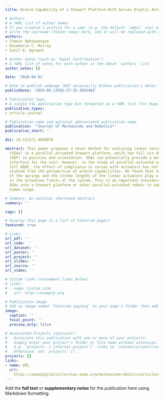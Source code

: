 ```yaml
---
title: Wrench Capability of a Stewart Platform With Series Elastic Actuators

# Authors
# A YAML list of author names
# If you created a profile for a user (e.g. the default `admin` user at `content/authors/admin/`), 
# write the username (folder name) here, and it will be replaced with their full name and linked to their profile.
authors:
- Chawin Ophaswongse
- Rosemarie C. Murray
- Sunil K. Agrawal

# Author notes (such as 'Equal Contribution')
# A YAML list of notes for each author in the above `authors` list
author_notes: []

date: '2018-04-01'

# Date to publish webpage (NOT necessarily Bibtex publication's date).
publishDate: '2025-05-13T02:27:25.459146Z'

# Publication type.
# A single CSL publication type but formatted as a YAML list (for Hugo requirements).
publication_types:
- article-journal

# Publication name and optional abbreviated publication name.
publication: '*Journal of Mechanisms and Robotics*'
publication_short: ''

doi: 10.1115/1.4038976

abstract: This paper proposes a novel method for analyzing linear series elastic actuators
  (SEAs) in a parallel-actuated Stewart platform, which has full six degrees-of-freedom
  (DOF) in position and orientation. SEAs can potentially provide a better human–machine
  interface for the user. However, in the study of parallel-actuated systems with
  full 6DOF, the effect of compliance in series with actuators has not been adequately
  studied from the perspective of wrench capabilities. We found that some parameters
  of the springs and the stroke lengths of the linear actuators play a major role
  in the actuation limits of the system. This is an important consideration when adding
  SEAs into a Stewart platform or other parallel-actuated robots to improve their
  human usage.

# Summary. An optional shortened abstract.
summary: ''

tags: []

# Display this page in a list of Featured pages?
featured: true

# Links
url_pdf: ''
url_code: ''
url_dataset: ''
url_poster: ''
url_project: ''
url_slides: ''
url_source: ''
url_video: ''

# Custom links (uncomment lines below)
# links:
# - name: Custom Link
#   url: http://example.org

# Publication image
# Add an image named `featured.jpg/png` to your page's folder then add a caption below.
image:
  caption: ''
  focal_point: ''
  preview_only: false

# Associated Projects (optional).
#   Associate this publication with one or more of your projects.
#   Simply enter your project's folder or file name without extension.
#   E.g. `projects: ['internal-project']` links to `content/project/internal-project/index.md`.
#   Otherwise, set `projects: []`.
projects: []
links:
- name: URL
  url: 
    https://asmedigitalcollection.asme.org/mechanismsrobotics/article/doi/10.1115/1.4038976/369778/Wrench-Capability-of-a-Stewart-Platform-With
---
```


Add the **full text** or **supplementary notes** for the publication here using Markdown formatting.
